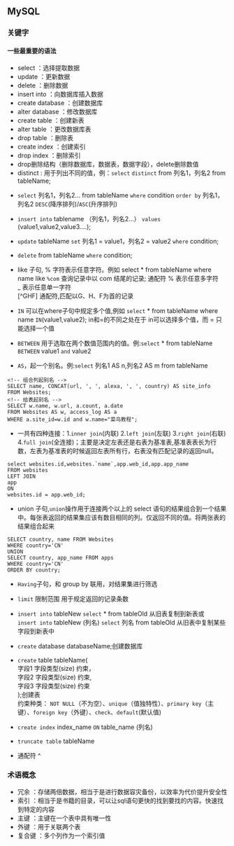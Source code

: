 ## MySQL

### 关键字

#### 一些最重要的语法

- select ：选择提取数据
- update ：更新数据
- delete ：删除数据
- insert into ：向数据库插入数据
- create database ：创建数据库
- alter database ：修改数据库
- create table ：创建新表
- alter table ：更改数据库表
- drop table ：删除表
- create index ：创建索引
- drop index ：删除索引
- drop删除结构（删除数据库，数据表，数据字段），delete删除数值
- distinct : 用于列出不同的值，例：`select` `distinct` from 列名1，列名2 from tableName;
<!-- 查询 -->
- `select` 列名1，列名2... from tableName `where` condition `order by` 列名1，列名2 `DESC`(降序排列)/`ASC`(升序排列) 
<!-- 增加 -->
-  `insert into` tablename （列名1，列名2...）
`values` (value1,value2,value3....);
<!-- 修改 -->
- `update` tableName `set` 列名1 = value1，列名2 = value2 `where` condition;
<!-- 删除 -->
- `delete` from tableName `where` condition;
<!-- like子句 -->
- like 子句, % 字符表示任意字符。例如 select * from tableName where name like `%com` 查询记录中以 com 结尾的记录;
通配符 % 表示任意多字符<br>
_ 表示任意单一字符<br>
[^GHF] 通配符,匹配以G、H、F为首的记录
<!-- IN关键字 -->
- `IN` 可以在where子句中规定多个值,例如 `select` * from tableName where name `IN`(value1,value2);  in和=的不同之处在于 in可以选择多个值，而 = 只能选择一个值
<!-- BETWEEN关键字 -->
- `BETWEEN` 用于选取在两个数值范围内的值。例:`select` * from tableName `BETWEEN` value1 `and` value2
<!-- AS关键字 -->
- `AS`，起一个别名。例:`select` 列名1 AS n,列名2 AS m from tableName<br>
```
<!-- 组合列起别名 -->
SELECT name, CONCAT(url, ', ', alexa, ', ', country) AS site_info
FROM Websites;
<!-- 给表起别名 -->
SELECT w.name, w.url, a.count, a.date 
FROM Websites AS w, access_log AS a 
WHERE a.site_id=w.id and w.name="菜鸟教程";
```
<!-- join连接 -->
- 一共有四种连接：1.`inner join`(内联) 2.`left join`(左联) 3.`right join`(右联) 4.`full join`(全连接)；主要是决定左表还是右表为基准表,基准表表长为行数，左表为基准表的时候返回左表所有行，右表没有匹配记录的返回null。
```
select websites.id,websites.`name`,app.web_id,app.app_name
FROM websites
LEFT JOIN
app
ON
websites.id = app.web_id;
```
<!-- union子句 -->
- union 子句,`union`操作用于连接两个以上的 select 语句的结果组合到一个结果中。每张表返回的结果集应该有数目相同的列。仅返回不同的值。将两张表的结果组合起来
```
SELECT country, name FROM Websites
WHERE country='CN'
UNION
SELECT country, app_name FROM apps
WHERE country='CN'
ORDER BY country;
```
- `Having`子句，和 group by 联用，对结果集进行筛选
<!-- Mysql语法 -->
- `limit` 限制范围 用于规定返回的记录条数

- `insert into` tableNew `select` * from tableOld 从旧表复制到新表或<br>
`insert into` tableNew (列名) `select` 列名 from tableOld 从旧表中复制某些字段到新表中 


- `create` database databaseName;创建数据库
- `create` table tableName(<br>
    字段1 字段类型(size) 约束，<br>
    字段2 字段类型(size) 约束,<br>
    字段3 字段类型(size) 约束<br>
    );创建表<br>
    约束种类： `NOT NULL`（不为空）、`unique`（值独特性）、`primary key`（主键）、`foreign key`（外键）、`check`、`default`(默认值)
- `create index` index_name `ON` table_name (列名) 
- `truncate table` tableName

<!-- MySQL语法 -->
- 通配符 ^



### 术语概念
- 冗余 ：存储两倍数据，相当于是进行数据容灾备份，以效率为代价提升安全性
- 索引 ：相当于是书籍的目录，可以让sql语句更快的找到要找的内容。快速找到特定的内容
- 主键 ：主键在一个表中具有唯一性
- 外键 ：用于关联两个表
- 复合键 ：多个列作为一个索引值